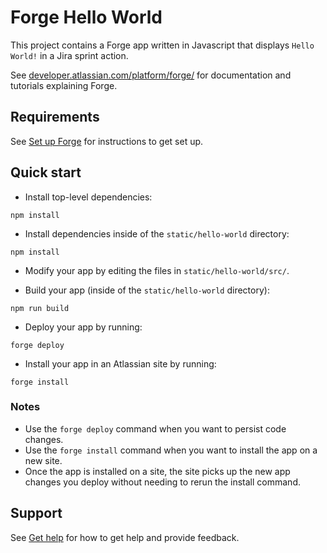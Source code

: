 # Forge Hello World

This project contains a Forge app written in Javascript that displays `Hello World!` in a Jira sprint action.

See [developer.atlassian.com/platform/forge/](https://developer.atlassian.com/platform/forge) for documentation and tutorials explaining Forge.

## Requirements

See [Set up Forge](https://developer.atlassian.com/platform/forge/set-up-forge/) for instructions to get set up.

## Quick start
- Install top-level dependencies:
```
npm install
```

- Install dependencies inside of the `static/hello-world` directory:
```
npm install
```

- Modify your app by editing the files in `static/hello-world/src/`.

- Build your app (inside of the `static/hello-world` directory):
```
npm run build
```

- Deploy your app by running:
```
forge deploy
```

- Install your app in an Atlassian site by running:
```
forge install
```

### Notes
- Use the `forge deploy` command when you want to persist code changes.
- Use the `forge install` command when you want to install the app on a new site.
- Once the app is installed on a site, the site picks up the new app changes you deploy without needing to rerun the install command.

## Support

See [Get help](https://developer.atlassian.com/platform/forge/get-help/) for how to get help and provide feedback.
